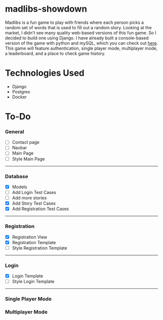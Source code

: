 # madlibs-showdown
Madlibs is a fun game to play with friends where each person picks a random set of words that is used to fill out a random story. 
Looking at the market, I didn't see many quality web-based versions of this fun game. 
So I decided to build one using Django.
I have already built a console-based version of the game with python and mySQL, which you can check out [here](https://github.com/DejunJackson/Madlibs).
This game will feature authentication, single player mode, multiplayer mode, a leaderboard, and a place to check game history.

# Technologies Used
- Django
- Postgres
- Docker

# To-Do

### General

- [ ] Contact page
- [ ] Navbar
- [ ] Main Page
- [ ] Style Main Page
---
### Database

- [x] Models
- [ ] Add Login Test Cases
- [ ] Add more stories
- [x] Add Story Test Cases
- [x] Add Registration Test Cases
---

### Registration

- [x] Registration View
- [x] Registration Template
- [ ] Style Registration Template
---
### Login

- [x] Login Template
- [ ] Style Login Template
---
### Single Player Mode

### Multiplayer Mode




